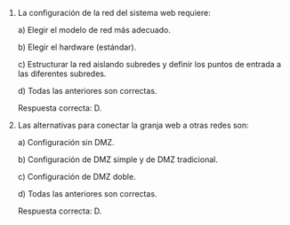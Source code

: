 1. La configuración de la red del sistema web requiere:

	a) Elegir el modelo de red más adecuado.

	b) Elegir el hardware (estándar).

	c) Estructurar la red aislando subredes y definir los puntos de entrada a las diferentes subredes.

	d) Todas las anteriores son correctas. 

	Respuesta correcta: D.

2.  Las alternativas para conectar la granja web a otras redes son:

	a) Configuración sin DMZ.

	b) Configuración de DMZ simple y de DMZ tradicional.

	c) Configuración de DMZ doble.

	d) Todas las anteriores son correctas. 

	Respuesta correcta: D.

	 